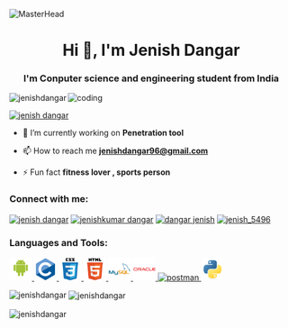 ![MasterHead](https://www.google.com/imgres?imgurl=https%3A%2F%2Fgifdb.com%2Fimages%2Fhigh%2Ffast-green-stream-coding-kjuq7exuta2jv16v.gif&tbnid=Hxgi-l91HpB9BM&vet=12ahUKEwi4xsmflufAhVIMUQIHfdFB9YQMyglegUIARDpAg..i&imgrefurl=https%3A%2F%2Fgifdb.com%2Fcoding&docid=mdVHPyU3lxttxM&w=668&h=500&q=animated%20coding%20gif&hl=en&ved=2ahUKEwi4xsmfluf-AhVIMUQIHfdFB9YQMyglegUIARDpAg)
<h1 align="center">Hi 👋, I'm Jenish Dangar</h1>
<h3 align="center">I'm Conputer science and engineering student from India</h3>
<img align="right" alt="coding" width="400" src="https://camo.githubusercontent.com/5ddf73ad3a205111cf8c686f687fc216c2946a75005718c8da5b837ad9de78c9/68747470733a2f2f7468756d62732e6766796361742e636f6d2f4576696c4e657874446576696c666973682d736d616c6c2e676966">

<p align="left"> <img src="https://komarev.com/ghpvc/?username=jenishdangar&label=Profile%20views&color=0e75b6&style=flat" alt="jenishdangar" /> </p>

<p align="left"> <a href="https://twitter.com/jenish dangar" target="blank"><img src="https://img.shields.io/twitter/follow/jenish dangar?logo=twitter&style=for-the-badge" alt="jenish dangar" /></a> </p>

- 🔭 I’m currently working on **Penetration tool**

- 📫 How to reach me **jenishdangar96@gmail.com**

- ⚡ Fun fact **fitness lover , sports person**

<h3 align="left">Connect with me:</h3>
<p align="left">
<a href="https://twitter.com/jenish dangar" target="blank"><img align="center" src="https://raw.githubusercontent.com/rahuldkjain/github-profile-readme-generator/master/src/images/icons/Social/twitter.svg" alt="jenish dangar" height="30" width="40" /></a>
<a href="https://linkedin.com/in/jenishkumar dangar" target="blank"><img align="center" src="https://raw.githubusercontent.com/rahuldkjain/github-profile-readme-generator/master/src/images/icons/Social/linked-in-alt.svg" alt="jenishkumar dangar" height="30" width="40" /></a>
<a href="https://fb.com/dangar jenish" target="blank"><img align="center" src="https://raw.githubusercontent.com/rahuldkjain/github-profile-readme-generator/master/src/images/icons/Social/facebook.svg" alt="dangar jenish" height="30" width="40" /></a>
<a href="https://instagram.com/jenish_5496" target="blank"><img align="center" src="https://raw.githubusercontent.com/rahuldkjain/github-profile-readme-generator/master/src/images/icons/Social/instagram.svg" alt="jenish_5496" height="30" width="40" /></a>
</p>

<h3 align="left">Languages and Tools:</h3>
<p align="left"> <a href="https://developer.android.com" target="_blank" rel="noreferrer"> <img src="https://raw.githubusercontent.com/devicons/devicon/master/icons/android/android-original-wordmark.svg" alt="android" width="40" height="40"/> </a> <a href="https://www.cprogramming.com/" target="_blank" rel="noreferrer"> <img src="https://raw.githubusercontent.com/devicons/devicon/master/icons/c/c-original.svg" alt="c" width="40" height="40"/> </a> <a href="https://www.w3schools.com/css/" target="_blank" rel="noreferrer"> <img src="https://raw.githubusercontent.com/devicons/devicon/master/icons/css3/css3-original-wordmark.svg" alt="css3" width="40" height="40"/> </a> <a href="https://www.w3.org/html/" target="_blank" rel="noreferrer"> <img src="https://raw.githubusercontent.com/devicons/devicon/master/icons/html5/html5-original-wordmark.svg" alt="html5" width="40" height="40"/> </a> <a href="https://www.mysql.com/" target="_blank" rel="noreferrer"> <img src="https://raw.githubusercontent.com/devicons/devicon/master/icons/mysql/mysql-original-wordmark.svg" alt="mysql" width="40" height="40"/> </a> <a href="https://www.oracle.com/" target="_blank" rel="noreferrer"> <img src="https://raw.githubusercontent.com/devicons/devicon/master/icons/oracle/oracle-original.svg" alt="oracle" width="40" height="40"/> </a> <a href="https://postman.com" target="_blank" rel="noreferrer"> <img src="https://www.vectorlogo.zone/logos/getpostman/getpostman-icon.svg" alt="postman" width="40" height="40"/> </a> <a href="https://www.python.org" target="_blank" rel="noreferrer"> <img src="https://raw.githubusercontent.com/devicons/devicon/master/icons/python/python-original.svg" alt="python" width="40" height="40"/> </a> </p>

<p><img align="left" src="https://github-readme-stats.vercel.app/api/top-langs?username=jenishdangar&show_icons=true&locale=en&layout=compact" alt="jenishdangar" /></p>

<p>&nbsp;<img align="center" src="https://github-readme-stats.vercel.app/api?username=jenishdangar&show_icons=true&locale=en" alt="jenishdangar" /></p>

<p><img align="center" src="https://github-readme-streak-stats.herokuapp.com/?user=jenishdangar&" alt="jenishdangar" /></p>
